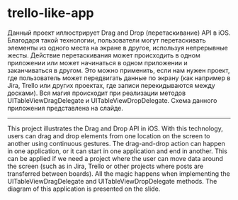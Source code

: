# trello-like-app

Данный проект иллюстрирует Drag and Drop (перетаскивание) API в iOS. 
Благодаря такой технологии, пользователи могут перетаскивать элементы из одного места на экране в другое, используя непрерывные жесты. Действие перетаскивания может происходить в одном приложении или может начинаться в одном приложении и заканчиваться в другом. 
Это можно применить, если нам нужен проект, где пользователь может передвигать данные по экрану (как например в Jira, Trello или других проектах, где записи перекидываются между досками).
Вся магия происходит при реализации методов UITableViewDragDelegate и UITableViewDropDelegate. Схема данного приложения представлена на слайде.
_____________

This project illustrates the Drag and Drop API in iOS.
With this technology, users can drag and drop elements from one location on the screen to another using continuous gestures. The drag-and-drop action can happen in one application, or it can start in one application and end in another.
This can be applied if we need a project where the user can move data around the screen (such as in Jira, Trello or other projects where posts are transferred between boards).
All the magic happens when implementing the UITableViewDragDelegate and UITableViewDropDelegate methods. The diagram of this application is presented on the slide.



